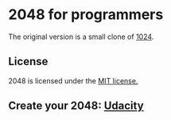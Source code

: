 # 2048 for programmers

The original version is a small clone of [1024](https://play.google.com/store/apps/details?id=com.veewo.a1024).

## License
2048 is licensed under the [MIT license.](https://github.com/gabrielecirulli/2048/blob/master/LICENSE.txt)

## Create your 2048: <a href="https://www.udacity.com/course/make-your-own-2048--ud248">Udacity</a></p> 
